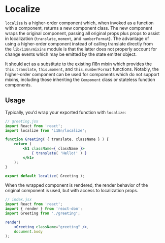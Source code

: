 Localize
========

`localize` is a higher-order component which, when invoked as a function with a component, returns a new component class. The new component wraps the original component, passing all original props plus props to assist in localization (`translate`, `moment`, and `numberFormat`). The advantage of using a higher-order component instead of calling translate directly from the `lib/i18n/mixins` module is that the latter does not properly account for change events which may be emitted by the state emitter object.

It should act as a substitute to the existing i18n mixin which provides the `this.translate`, `this.moment`, and `this.numberFormat` functions. Notably, the higher-order component can be used for components which do not support mixins, including those inheriting the `Component` class or stateless function components.

## Usage

Typically, you'd wrap your exported function with `localize`:

```jsx
// greeting.jsx
import React from 'react';
import localize from 'i18n/localize';

function Greeting( { translate, className } ) {
	return (
		<h1 className={ className }>
			{ translate( 'Hello!' ) }
		</h1>
	);
}

export default localize( Greeting );
```

When the wrapped component is rendered, the render behavior of the original component is used, but with access to localization props.

```jsx
// index.jsx
import React from 'react';
import { render } from 'react-dom';
import Greeting from './greeting';

render(
	<Greeting className="greeting" />,
	document.body
);
```

